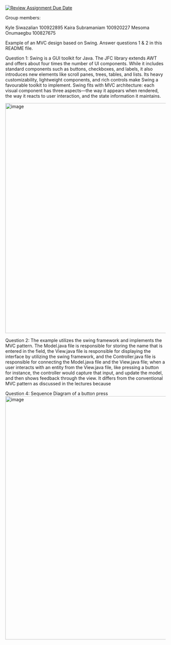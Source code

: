 [![Review Assignment Due Date](https://classroom.github.com/assets/deadline-readme-button-22041afd0340ce965d47ae6ef1cefeee28c7c493a6346c4f15d667ab976d596c.svg)](https://classroom.github.com/a/57HVEcop)

Group members:

Kyle Siwazalian 100922895
Kaira Subramaniam 100920227
Mesoma Onumaegbu 100827675


Example of an MVC design based on Swing. Answer questions 1 & 2 in this README file.

Question 1:
Swing is a GUI toolkit for Java. The JFC library extends AWT and offers about four times the number of UI components. While it includes standard components such as buttons, checkboxes, and labels, it also introduces new elements like scroll panes, trees, tables, and lists. Its heavy customizability, lightweight components, and rich controls make Swing a favourable toolkit to implement. Swing fits with MVC architecture: each visual component has three aspects—the way it appears when rendered, the way it reacts to user interaction, and the state information it maintains.


<img width="722" height="723" alt="image" src="https://github.com/user-attachments/assets/a6c13b1c-f5d3-4bb4-9cd2-0ac892894960" />

Question 2:
The example utilizes the swing framework and implements the MVC pattern. The Model.java file is responsible for storing the name that is entered in the field, the View.java file is responsible for displaying the interface by utilizing the swing framework, and the Controller.java file is responsible for connecting the Model.java file and the View.java file; when a user interacts with an entity from the View.java file, like pressing a button for instance, the controller would capture that input, and update the model, and then shows feedback through the view.
It differs from the conventional MVC pattern as discussed in the lectures because 

Question 4: Sequence Diagram of a button press
<img width="1315" height="765" alt="image" src="https://github.com/user-attachments/assets/9dd019de-57bc-4082-b17e-40f73fbbd50e" />
